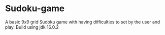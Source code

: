 # Sudoku-game

A basic 9x9 grid Sudoku game with having difficulties to set by the user and play.
Build using jdk 16.0.2
